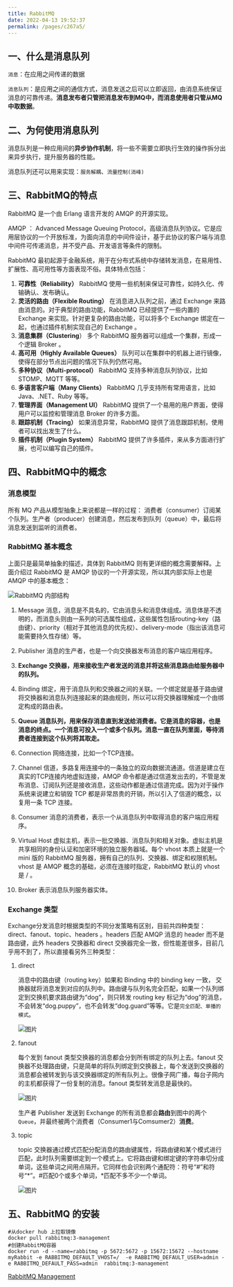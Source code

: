 ```yaml
---
title: RabbitMQ
date: 2022-04-13 19:52:37
permalink: /pages/c267a5/
---
```

## 一、什么是消息队列

`消息`：在应用之间传递的数据

`消息队列`：是应用之间的通信方式，消息发送之后可以立即返回，由消息系统保证消息的可靠传递。**消息发布者只管把消息发布到MQ中，而消息使用者只管从MQ中取数据**。

## 二、为何使用消息队列

消息队列是一种应用间的**异步协作机制**，将一些不需要立即执行生效的操作拆分出来异步执行，提升服务器的性能。

消息队列还可以用来实现：`服务解耦`、`流量控制(消峰)`

## 三、RabbitMQ的特点

RabbitMQ 是一个由 Erlang 语言开发的 AMQP 的开源实现。

AMQP ： Advanced Message Queuing Protocol，高级消息队列协议。它是应用层协议的一个开放标准，为面向消息的中间件设计，基于此协议的客户端与消息中间件可传递消息，并不受产品、开发语言等条件的限制。

RabbitMQ 最初起源于金融系统，用于在分布式系统中存储转发消息，在易用性、扩展性、高可用性等方面表现不俗。具体特点包括：

1. **可靠性（Reliability）** RabbitMQ 使用一些机制来保证可靠性，如持久化、传输确认、发布确认。
2. **灵活的路由（Flexible Routing）** 在消息进入队列之前，通过 Exchange 来路由消息的。对于典型的路由功能，RabbitMQ 已经提供了一些内置的 Exchange 来实现。针对更复杂的路由功能，可以将多个 Exchange 绑定在一起，也通过插件机制实现自己的 Exchange 。
3. **消息集群（Clustering**） 多个 RabbitMQ 服务器可以组成一个集群，形成一个逻辑 Broker 。
4. **高可用（Highly Available Queues）** 队列可以在集群中的机器上进行镜像，使得在部分节点出问题的情况下队列仍然可用。
5. **多种协议（Multi-protocol）** RabbitMQ 支持多种消息队列协议，比如 STOMP、MQTT 等等。
6. **多语言客户端（Many Clients）** RabbitMQ 几乎支持所有常用语言，比如 Java、.NET、Ruby 等等。
7. **管理界面（Management UI）** RabbitMQ 提供了一个易用的用户界面，使得用户可以监控和管理消息 Broker 的许多方面。
8. **跟踪机制（Tracing）** 如果消息异常，RabbitMQ 提供了消息跟踪机制，使用者可以找出发生了什么。
9. **插件机制（Plugin System）** RabbitMQ 提供了许多插件，来从多方面进行扩展，也可以编写自己的插件。

## 四、RabbitMQ中的概念

### 消息模型

所有 MQ 产品从模型抽象上来说都是一样的过程： 消费者（consumer）订阅某个队列。生产者（producer）创建消息，然后发布到队列（queue）中，最后将消息发送到监听的消费者。

### RabbitMQ 基本概念

上面只是最简单抽象的描述，具体到 RabbitMQ 则有更详细的概念需要解释。上面介绍过 RabbitMQ 是 AMQP 协议的一个开源实现，所以其内部实际上也是 AMQP 中的基本概念：

![RabbitMQ 内部结构](https://cdn.jsdelivr.net/gh/TitoniPine/Images@main/uPic/a5a48170c197181343b40698442aa29f.jpeg)

1. Message 消息，消息是不具名的，它由消息头和消息体组成。消息体是不透明的，而消息头则由一系列的可选属性组成，这些属性包括routing-key（路由键）、priority（相对于其他消息的优先权）、delivery-mode（指出该消息可能需要持久性存储）等。

2. Publisher 消息的生产者，也是一个向交换器发布消息的客户端应用程序。

3. **Exchange 交换器，用来接收生产者发送的消息并将这些消息路由给服务器中的队列。**

4. Binding 绑定，用于消息队列和交换器之间的关联。一个绑定就是基于路由键将交换器和消息队列连接起来的路由规则，所以可以将交换器理解成一个由绑定构成的路由表。

5. **Queue 消息队列，用来保存消息直到发送给消费者。它是消息的容器，也是消息的终点。一个消息可投入一个或多个队列。消息一直在队列里面，等待消费者连接到这个队列将其取走。**

6. Connection 网络连接，比如一个TCP连接。

7. Channel 信道，多路复用连接中的一条独立的双向数据流通道。信道是建立在真实的TCP连接内地虚拟连接，AMQP 命令都是通过信道发出去的，不管是发布消息、订阅队列还是接收消息，这些动作都是通过信道完成。因为对于操作系统来说建立和销毁 TCP 都是非常昂贵的开销，所以引入了信道的概念，以复用一条 TCP 连接。

8. Consumer 消息的消费者，表示一个从消息队列中取得消息的客户端应用程序。

9. Virtual Host 虚拟主机，表示一批交换器、消息队列和相关对象。虚拟主机是共享相同的身份认证和加密环境的独立服务器域。每个 vhost 本质上就是一个 mini 版的 RabbitMQ 服务器，拥有自己的队列、交换器、绑定和权限机制。vhost 是 AMQP 概念的基础，必须在连接时指定，RabbitMQ 默认的 vhost 是 / 。

10. Broker 表示消息队列服务器实体。

### Exchange 类型

Exchange分发消息时根据类型的不同分发策略有区别，目前共四种类型：direct、fanout、topic、headers 。headers 匹配 AMQP 消息的 header 而不是路由键，此外 headers 交换器和 direct 交换器完全一致，但性能差很多，目前几乎用不到了，所以直接看另外三种类型：

1. direct

   消息中的路由键（routing key）如果和 Binding 中的 binding key 一致， 交换器就将消息发到对应的队列中。路由键与队列名完全匹配，如果一个队列绑定到交换机要求路由键为“dog”，则只转发 routing key 标记为“dog”的消息，不会转发“dog.puppy”，也不会转发“dog.guard”等等。它是`完全匹配、单播的模式`。

   ![图片](https://cdn.jsdelivr.net/gh/TitoniPine/Images@main/uPic/640.png)

2. fanout

   每个发到 fanout 类型交换器的消息都会分到所有绑定的队列上去。fanout 交换器不处理路由键，只是简单的将队列绑定到交换器上，每个发送到交换器的消息都会被转发到与该交换器绑定的所有队列上。很像子网广播，每台子网内的主机都获得了一份复制的消息。fanout 类型转发消息是最快的。

   ![图片](https://cdn.jsdelivr.net/gh/TitoniPine/Images@main/uPic/640-20220413194936889.png)

   生产者 Publisher 发送到 Exchange 的所有消息都会**路由**到图中的两个 `Queue`，并最终被两个消费者（Consumer1与Comsumer2）**消费**。

3. topic

   topic 交换器通过模式匹配分配消息的路由键属性，将路由键和某个模式进行匹配，此时队列需要绑定到一个模式上。它将路由键和绑定键的字符串切分成单词，这些单词之间用点隔开。它同样也会识别两个通配符：符号“#”和符号“*”。#匹配0个或多个单词，*匹配不多不少一个单词。

   ![图片](https://cdn.jsdelivr.net/gh/TitoniPine/Images@main/uPic/640-20220413195020078.png)

## 五、RabbitMQ 的安装

```shell
#从docker hub 上拉取镜像
docker pull rabbitmq:3-management
#创建RabbitMQ容器
docker run -d --name=rabbitmq -p 5672:5672 -p 15672:15672 --hostname myRabbit -e RABBITMQ_DEFAULT_VHOST=/  -e RABBITMQ_DEFAULT_USER=admin -e RABBITMQ_DEFAULT_PASS=admin  rabbitmq:3-management
```

[RabbitMQ Management](http://localhost:15672)

